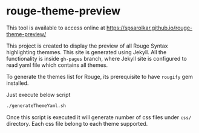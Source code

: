# rouge-theme-preview

This tool is available to access online at https://spsarolkar.github.io/rouge-theme-preview/

This project is created to display the preview of all Rouge Syntax highlighting themmes. This site is generated using Jekyll. All the functionality is inside ```gh-pages``` branch, where Jekyll site is configured to read yaml file which contains all themes.

To generate the themes list for Rouge, its prerequisite to have ```rougify``` gem installed.

Just execute below script

```bash
./generateThemeYaml.sh
```

Once this script is executed it will generate number of css files under ```css/``` directory. Each css file belong to each theme supported.
